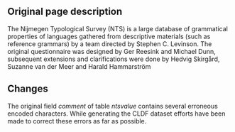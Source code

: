 
##  Original page description

The Nijmegen Typological Survey (NTS) is a large database of grammatical properties of languages gathered from descriptive materials (such as reference grammars) by a team directed by Stephen C. Levinson. The original questionnaire was designed by Ger Reesink and Michael Dunn, subsequent extensions and clarifications were done by Hedvig Skirgård, Suzanne van der Meer and Harald Hammarström

##  Changes

The original field *comment* of table *ntsvalue* contains several erroneous encoded characters. While generating the CLDF dataset efforts have been made to correct these errors as far as possible.